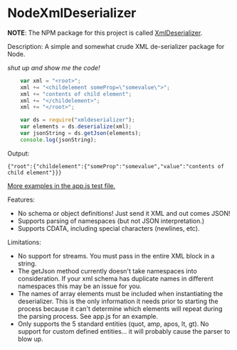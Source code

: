 NodeXmlDeserializer
===================
**NOTE**: The NPM package for this project is called [XmlDeserializer](https://npmjs.org/package/xmldeserializer).

Description: A simple and somewhat crude XML de-serializer package for Node.

*shut up and show me the code!*
```javascript
	var xml = "<root>";
    xml += "<childelement someProp=\"somevalue\">";
    xml += "contents of child element";
    xml += "</childelement>";
    xml += "</root>";

    var ds = require("xmldeserializer");
    var elements = ds.deserialize(xml);
    var jsonString = ds.getJson(elements);
    console.log(jsonString);
```
Output:
```
{"root":{"childelement":{"someProp":"somevalue","value":"contents of child element"}}}
```

[More examples in the app.js test file.](https://github.com/ctigeek/NodeXmlDeserializer/blob/master/test/app.js)

Features:
* No schema or object definitions! Just send it XML and out comes JSON!
* Supports parsing of namespaces (but not JSON interpretation.)
* Supports CDATA, including special characters (newlines, etc).

Limitations:
* No support for streams. You must pass in the entire XML block in a string.
* The getJson method currently doesn't take namespaces into consideration. If your xml schema has duplicate names in different namespaces this may be an issue for you.
* The names of array elements must be included when instantiating the deserializer. This is the only information it needs prior to starting the process because it can't determine which elements will repeat during the parsing process. See app.js for an example.
* Only supports the 5 standard entities (quot, amp, apos, lt, gt). No support for custom defined entities... it will probably cause the parser to blow up.


